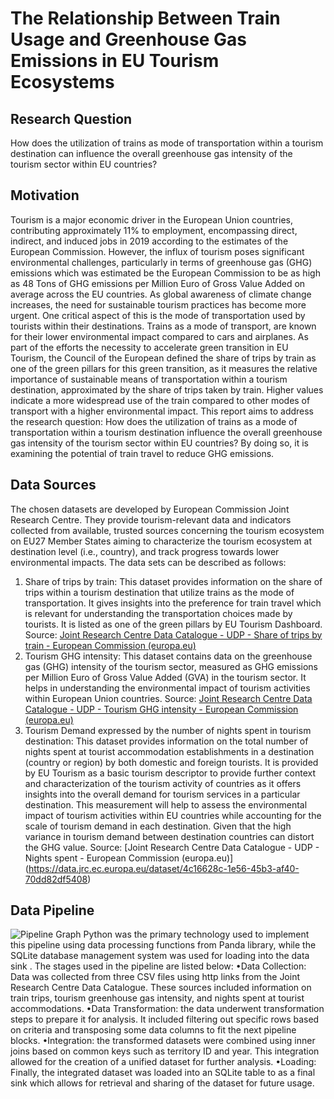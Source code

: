 # The Relationship Between Train Usage and Greenhouse Gas Emissions in EU Tourism Ecosystems

## Research Question
How does the utilization of trains as mode of transportation within a tourism destination
can influence the overall greenhouse gas intensity of the tourism sector within EU countries?

## Motivation
Tourism is a major economic driver in the European Union countries, contributing approximately 11% to employment, encompassing direct, indirect, and induced jobs in 2019 according to the estimates of the European Commission. However, the influx of tourism poses significant environmental challenges, particularly in terms of greenhouse gas (GHG) emissions which was estimated be the European Commission to be as high as 48 Tons of GHG emissions per Million Euro of Gross Value Added on average across the EU countries. As global awareness of climate change increases, the need for sustainable tourism practices has become more urgent. One critical aspect of this is the mode of transportation used by tourists within their destinations. Trains as a mode of transport, are known for their lower environmental impact compared to cars and airplanes. As part of the efforts the necessity to accelerate green transition in EU Tourism, the Council of the European defined the share of trips by train as one of the green pillars for this green transition, as it measures the relative importance of sustainable means of transportation within a tourism destination, approximated by the share of trips taken by train. Higher values indicate a more widespread use of the train compared to other modes of transport with a higher environmental impact. This report aims to address the research question: How does the utilization of trains as a mode of transportation within a tourism destination influence the overall greenhouse gas intensity of the tourism sector within EU countries? By doing so, it is examining the potential of train travel to reduce GHG emissions. 

## Data Sources
The chosen datasets are developed by European Commission Joint Research Centre. They provide tourism-relevant data and indicators collected from available, trusted sources concerning the tourism ecosystem on EU27 Member States aiming to characterize the tourism ecosystem at destination level (i.e., country), and track progress towards lower environmental impacts. The data sets can be described as follows: 
1. Share of trips by train: This dataset provides information on the share of trips within a tourism destination that utilize trains as the mode of transportation. It gives insights into the preference for train travel which is relevant for understanding the transportation choices made by tourists. It is listed as one of the green pillars by EU Tourism Dashboard.
Source: [Joint Research Centre Data Catalogue - UDP - Share of trips by train - European Commission (europa.eu)](https://data.jrc.ec.europa.eu/dataset/fdfc3d62-86dd-4104-853f-2c89e676561f)
2. Tourism GHG intensity: This dataset contains data on the greenhouse gas (GHG) intensity of the tourism sector, measured as GHG emissions per Million Euro of Gross Value Added (GVA) in the tourism sector. It helps in understanding the environmental impact of tourism activities within European Union countries. 
Source: [Joint Research Centre Data Catalogue - UDP - Tourism GHG intensity - European Commission (europa.eu)](https://data.jrc.ec.europa.eu/dataset/1c837ec8-9d2e-4f6e-be91-bafc812a1c7b)
3. Tourism Demand expressed by the number of nights spent in tourism destination: This dataset provides information on the total number of nights spent at tourist accommodation establishments in a destination (country or region) by both domestic and foreign tourists. It is provided by EU Tourism as a basic tourism descriptor to provide further context and characterization of the tourism activity of countries as it offers insights into the overall demand for tourism services in a particular destination. This measurement will help to assess the environmental impact of tourism activities within EU countries while accounting for the scale of tourism demand in each destination. Given that the high variance in tourism demand between destination countries can distort the GHG value. 
Source: [Joint Research Centre Data Catalogue - UDP - Nights spent - European Commission (europa.eu)]
(https://data.jrc.ec.europa.eu/dataset/4c16628c-1e56-45b3-af40-70dd82df5408)
## Data Pipeline
![Pipeline Graph](https://github.com/hendhussienfau/MADE-HH/assets/104495535/dc2d30e7-4ce5-4912-b268-d266a81e1c26)
Python was the primary technology used to implement this pipeline using data processing functions from Panda library, while the SQLite database management system was used for loading into the data sink . The stages used in the pipeline are listed below: 
•Data Collection: Data was collected from three CSV files using http links from the Joint Research Centre Data Catalogue. These sources included information on train trips, tourism greenhouse gas intensity, and nights spent at tourist accommodations.
•Data Transformation: the data underwent transformation steps to prepare it for analysis. It included filtering out specific rows based on criteria and transposing some data columns to fit the next pipeline blocks. 
•Integration: the transformed datasets were combined using inner joins based on common keys such as territory ID and year. This integration allowed for the creation of a unified dataset for further analysis.
•Loading: Finally, the integrated dataset was loaded into an SQLite table to as a final sink which allows for retrieval and sharing of the dataset for future usage.



